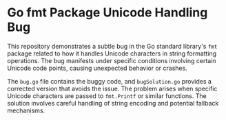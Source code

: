 # Go fmt Package Unicode Handling Bug

This repository demonstrates a subtle bug in the Go standard library's `fmt` package related to how it handles Unicode characters in string formatting operations.  The bug manifests under specific conditions involving certain Unicode code points, causing unexpected behavior or crashes.

The `bug.go` file contains the buggy code, and `bugSolution.go` provides a corrected version that avoids the issue.  The problem arises when specific Unicode characters are passed to `fmt.Printf` or similar functions. The solution involves careful handling of string encoding and potential fallback mechanisms.
